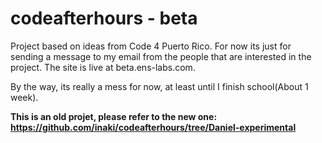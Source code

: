codeafterhours - beta
==============

Project based on ideas from Code 4 Puerto Rico.
For now its just for sending a message to my email from the people that are interested in the project.
The site is live at beta.ens-labs.com. 

By the way, its really a mess for now, at least until I finish school(About 1 week).


**This is an old projet, please refer to the new one: https://github.com/inaki/codeafterhours/tree/Daniel-experimental**
